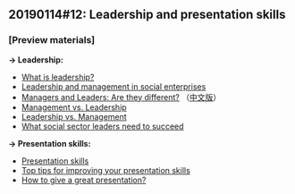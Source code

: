 
## 20190114#12: Leadership and presentation skills

### [Preview materials]

**→  Leadership:**

- [What is leadership?](https://www.mindtools.com/pages/article/newLDR_41.htm)
- [Leadership and management in social enterprises](http://onlineincubator.eu/wp-content/uploads/2017/01/leadership.pdf)
- [Managers and Leaders: Are they different?](https://hbr.org/2004/01/managers-and-leaders-are-they-different) （[中文版](https://www.hbrtaiwan.com/article_content_AR0002811.html)）
- [Management vs. Leadership](https://www.forbes.com/sites/lizryan/2016/03/27/management-vs-leadership-five-ways-they-are-different/#216da4e069ee)
- [Leadership vs. Management](http://changingminds.org/disciplines/leadership/articles/manager_leader.htm)
- [What social sector leaders need to succeed](https://www.mckinsey.com/industries/social-sector/our-insights/what-social-sector-leaders-need-to-succeed)

**→  Presentation skills:**

- [Presentation skills](https://www.macmillanihe.com/studentstudyskills/page/Presentation-skills/)
- [Top tips for improving your presentation skills](https://www.theguardian.com/careers/top-tips-for-improving-your-presentation-skills) 
- [How to give a great presentation?](https://www.youtube.com/watch?v=MnIPpUiTcRc)
